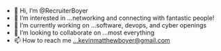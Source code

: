 - 👋 Hi, I’m @RecruiterBoyer
- 👀 I’m interested in ...networking and connecting with fantastic people!
- 🌱 I’m currently working on ...software, devops, and cyber openings
- 💞️ I’m looking to collaborate on ...most everything
- 📫 How to reach me ...kevinmatthewboyer@gmail.com

<!---
RecruiterBoyer/RecruiterBoyer is a ✨ special ✨ repository because its `README.md` (this file) appears on your GitHub profile.
You can click the Preview link to take a look at your changes.
--->
